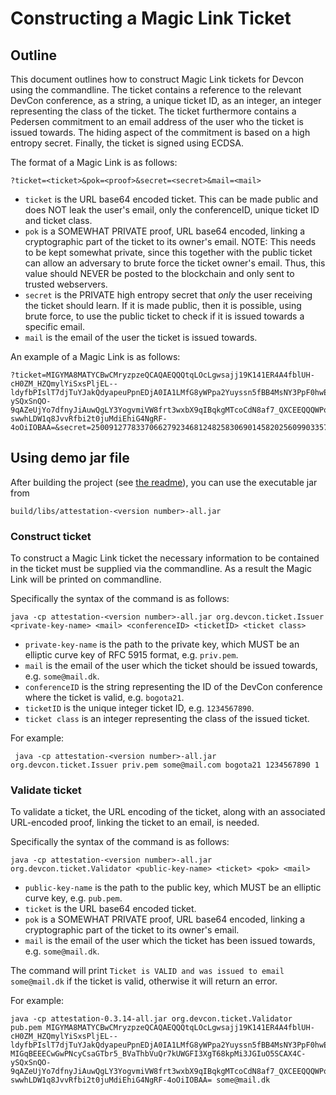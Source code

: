 # Constructing a Magic Link Ticket

## Outline

This document outlines how to construct Magic Link tickets for Devcon using the commandline. 
The ticket contains a reference to the relevant DevCon conference, as a string, a unique ticket ID, as an integer, an integer representing the class of the ticket.
The ticket furthermore contains a Pedersen commitment to an email address of the user who the ticket is issued towards. The hiding aspect of the commitment is based on a high entropy secret. 
Finally, the ticket is signed using ECDSA.

The format of a Magic Link is as follows:

    ?ticket=<ticket>&pok=<proof>&secret=<secret>&mail=<mail>

- `ticket` is the URL base64 encoded ticket. This can be made public and does NOT leak the user's email, only the conferenceID, unique ticket ID and ticket class.
- `pok` is a SOMEWHAT PRIVATE proof, URL base64 encoded, linking a cryptographic part of the ticket to its owner's email. NOTE: This needs to be kept somewhat private, since this together with the public ticket can allow an adversary to brute force the ticket owner's email. Thus, this value should NEVER be posted to the blockchain and only sent to trusted webservers.  
- `secret` is the PRIVATE high entropy secret that *only* the user receiving the ticket should learn. If it is made public, then it is possible, using brute force, to use the public ticket to check if it is issued towards a specific email.
- `mail` is the email of the user the ticket is issued towards.

An example of a Magic Link is as follows:

    ?ticket=MIGYMA8MATYCBwCMryzpzeQCAQAEQQQtqLOcLgwsajj19K141ER4A4fblUH-cH0ZM_HZQmylYiSxsPljEL--ldyfbPIslT7djTuYJakQdyapeuPpnEDjA0IA1LMfG8yWPpa2Yuyssn5fBB4MsNY3PpF0hwELzugBxw96zU4Q2k9jz5_L3Y3qIyshm8AH5EiIwm5k5LIZs3idghw=&pok=MIGqBEEECwGwPNcyCsaGTbr5_BVaThbVuQr7kUWGFI3XgT68kpMi3JGIuO5SCAX4C-ySQxSnQO-9qAZeUjYo7dfnyJiAuwQgLY3YogvmiVW8frt3wxbX9qIBqkgMTcoCdN8af7_QXCEEQQQWPq3mXaFk68AgZgOXq0ORy1XPeTicyazBHv7WGDa_3x-swwhLDW1q8JvvRfbi2t0juMdiEhiG4NgRF-4oOiIOBAA=&secret=2500912778337066279234681248258306901458202560990335799908059446412793265040&mail=some%40mail.dk


## Using demo jar file

After building the project (see [the readme](README.md)), you can use the executable jar from  

    build/libs/attestation-<version number>-all.jar

### Construct ticket

To construct a Magic Link ticket the necessary information to be contained in the ticket must be supplied via the commandline.
As a result the Magic Link will be printed on commandline.

Specifically the syntax of the command is as follows:

    java -cp attestation-<version number>-all.jar org.devcon.ticket.Issuer <private-key-name> <mail> <conferenceID> <ticketID> <ticket class>

- `private-key-name` is the path to the private key, which MUST be an elliptic curve key of RFC 5915 format, e.g. `priv.pem`.
- `mail` is the email of the user which the ticket should be issued towards, e.g. `some@mail.dk`.
- `conferenceID` is the string representing the ID of the DevCon conference where the ticket is valid, e.g. `bogota21`.
- `ticketID` is the unique integer ticket ID, e.g. `1234567890`.
- `ticket class` is an integer representing the class of the issued ticket.

For example:

     java -cp attestation-<version number>-all.jar org.devcon.ticket.Issuer priv.pem some@mail.com bogota21 1234567890 1

### Validate ticket

To validate a ticket, the URL encoding of the ticket, along with an associated URL-encoded proof, linking the ticket to an email, is needed. 

Specifically the syntax of the command is as follows:

    java -cp attestation-<version number>-all.jar org.devcon.ticket.Validator <public-key-name> <ticket> <pok> <mail>

- `public-key-name` is the path to the public key, which MUST be an elliptic curve key, e.g. `pub.pem`.
- `ticket` is the URL base64 encoded ticket. 
- `pok` is a SOMEWHAT PRIVATE proof, URL base64 encoded, linking a cryptographic part of the ticket to its owner's email. 
- `mail` is the email of the user which the ticket has been issued towards, e.g. `some@mail.dk`.

The command will print `Ticket is VALID and was issued to email some@mail.dk` if the ticket is valid, otherwise it will return an error.

For example:

    java -cp attestation-0.3.14-all.jar org.devcon.ticket.Validator pub.pem MIGYMA8MATYCBwCMryzpzeQCAQAEQQQtqLOcLgwsajj19K141ER4A4fblUH-cH0ZM_HZQmylYiSxsPljEL--ldyfbPIslT7djTuYJakQdyapeuPpnEDjA0IA1LMfG8yWPpa2Yuyssn5fBB4MsNY3PpF0hwELzugBxw96zU4Q2k9jz5_L3Y3qIyshm8AH5EiIwm5k5LIZs3idghw= MIGqBEEECwGwPNcyCsaGTbr5_BVaThbVuQr7kUWGFI3XgT68kpMi3JGIuO5SCAX4C-ySQxSnQO-9qAZeUjYo7dfnyJiAuwQgLY3YogvmiVW8frt3wxbX9qIBqkgMTcoCdN8af7_QXCEEQQQWPq3mXaFk68AgZgOXq0ORy1XPeTicyazBHv7WGDa_3x-swwhLDW1q8JvvRfbi2t0juMdiEhiG4NgRF-4oOiIOBAA= some@mail.dk
